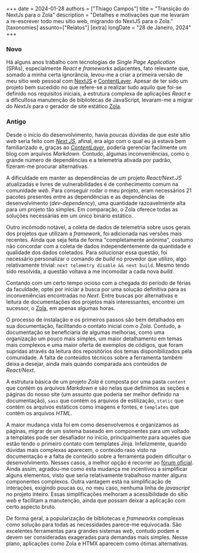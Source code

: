 +++
date = 2024-01-28
authors = ["Thiago Campos"]
title = "Transição do NextJs para o Zola"
description = "Detalhes e motivações que me levaram a re-escrever todo meu sítio web, migrando do NextJS para o Zola."
[taxonomies]
assunto=["Relatos"]
[extra]
longDate = "28 de Janeiro, 2024"
+++
### Novo
Há alguns anos trabalho com tecnologias de _Single Page Application_ (SPAs), especialmente _React_ e _frameworks_
adjacentes, fato relevante que, somado a minha certa ignorância, levou-me a criar a primeira versão de meu sítio
web pessoal com [NextJS](https://nextjs.org) e [ContentLayer](https://contentlayer.dev). Apesar de ter sido um
projeto bem sucedido no que refere-se a realizar tudo aquilo que foi-se definido nos requisitos iniciais, a
estrutura complexa de aplicações _React_ e a dificultosa manutenção de bibliotecas de JavaScript, levaram-me a
migrar do _NextJs_ para o gerador de site estático [Zola](https://getzola.org).

### Antigo
Desde o início do desenvolvimento, havia poucas dúvidas de que este sítio *web* 
seria feito com [*Next.JS*](https://nextjs.org/), afinal, era algo com o qual 
eu já estava bem familiarizado e, graças ao [*ContentLayer*](https://contentlayer.dev/), poderia gerenciar 
facilmente um blog com arquivos *Markdown*. Contudo, algumas inconveniências, 
como o grande número de dependências e a telemetria ativada por padrão, fizeram-me procurar alternativas.

A dificuldade em manter as dependências de um projeto *React/Next.JS* atualizadas 
e livres de vulnerabilidades é de conhecimento comum na comunidade *web*. Para 
conseguir rodar o meu projeto, eram necessários 21 pacotes presentes entre as 
dependências e as dependências de desenvolvimento (*dev-dependency*), uma quantidade 
razoavelmente alta para um projeto tão simples. Em comparação, o Zola oferece todas
as soluções necessárias em um único binário estático.

Outro incômodo notável, a coleta de dados de telemetria sobre usos gerais dos 
projetos que utilizam a *framework*, foi adicionada nas versões mais recentes. 
Ainda que seja feita de forma "completamente anônima", costumo não concordar com 
a coleta de dados independentemente da quantidade e qualidade dos dados coletados. 
Para solucionar essa questão, foi necessário personalizar o comando de *build* no 
provedor que utilizo, algo relativamente trivial: `next telemetry disable && next build`. 
Mesmo tendo sido resolvida, a questão voltava a me incomodar a cada nova *build*.

Contando com um certo tempo ocioso com a chegada do período de férias da faculdade, 
optei por iniciar a busca por uma solução definitiva para as inconveniências encontradas
no *Next*. Entre buscas por alternativas e leitura de documentações dos projetos mais
interessantes, encontrei um sucessor, o [Zola](https://getzola.org), em apenas algumas horas.

O processo de instalação e os primeiros passos são bem detalhados em sua documentação, 
facilitando o contato inicial com o *Zola*. Contudo, a documentação se beneficiaria de 
algumas melhorias, como uma organização um pouco mais simples, um maior detalhamento em 
temas mais complexos e uma maior oferta de exemplos de códigos, que foram supridas através 
da leitura dos repositórios dos temas disponibilizados pela comunidade. A falta de 
conteúdos técnicos sobre a ferramenta também deixa a desejar, ainda mais quando comparada
aos conteúdos de *React/Next*.

A estrutura básica de um projeto *Zola* é composta por uma pasta `content` que contém os 
arquivos *Markdown* e são nelas que definimos as seções e páginas do nosso site (um 
assunto que poderia ser melhor definido na documentação), `sass` que contém os 
arquivos de estilização, `static` que contém os arquivos estáticos como imagens e fontes,
e `templates` que contém os arquivos *HTML*.

A maior mudança vista foi em como desenvolvemos e organizamos as páginas, migrar de um
sistema baseado em componentes para um voltado a templates pode ser desafiador no início,
principalmente para aqueles que estão tendo o primeiro contato com templates Jinja. Infelizmente, 
quando dúvidas mais complexas aparecem, o conteúdo raso visto na documentação e a falta de conteúdo 
sobre a ferramenta podem dificultar o desenvolvimento. Nesses casos, a melhor opção é recorrer ao 
[fórum oficial](https://zola.discourse.group/). Ainda assim, agradou-me como esta mudança me incentivou
a simplificar alguns elementos, visto que seria relativamente trabalhoso manter alguns componentes complexos.
Outra vantagem está na simplificação de interações, exigindo poucas ou, no meu caso, nenhuma linha de *javascript* no
projeto inteiro. Essas simplificações melhoram a acessibilidade do sítio *web* e facilitam a manutenção, ainda que
possam deixar a aplicação com certo aspecto bruto.

De forma geral, a popularização de bibliotecas e *frameworks* complexas como solução para
todas as necessidades parece-me equivocada. São excelentes ferramentas para grandes sistemas 
*web*, contudo podem e devem ser consideradas exageradas para demandas mais simples. Nesse plano,
aplicações como Zola e HTMX aparecem como ótimas alternativas.
